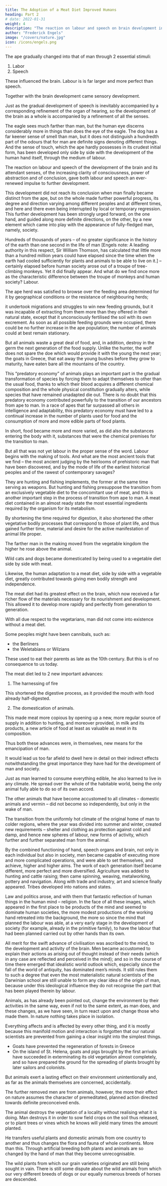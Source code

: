 ```yaml
---
title: The Adoption of a Meat Diet Improved Humans
heading: Part 2
# date: 2022-01-31
weight: 4
description: "The reaction on labour and speech on brain development increased clarity of consciousness, power of abstraction and decision"
author: "Frederick Engels"
image: "/covers/nature.jpg"
icon: /icons/engels.png
---
```



The ape gradually changed into that of man through 2 essential stimuli:

1. Labor
2. Speech


These influenced the brain. Labour is <!-- , which, for all its similarity --> is far larger and more perfect than speech. 

Together with the brain development came sensory development. <!--  of the brain went the development of its most immediate instruments – the senses.  -->

Just as the gradual development of speech is inevitably accompanied by a corresponding refinement of the organ of hearing, so the development of the brain as a whole is accompanied by a refinement of all the senses. 

The eagle sees much farther than man, but the human eye discerns considerably more in things than does the eye of the eagle. The dog has a far keener sense of smell than man, but it does not distinguish a hundredth part of the odours that for man are definite signs denoting different things. And the sense of touch, which the ape hardly possesses in its crudest initial form, has been developed only side by side with the development of the human hand itself, through the medium of labour.

The reaction on labour and speech of the development of the brain and its attendant senses, of the increasing clarity of consciousness, power of abstraction and of conclusion, gave both labour and speech an ever-renewed impulse to further development. 

This development did not reach its conclusion when man finally became distinct from the ape, but on the whole made further powerful progress, its degree and direction varying among different peoples and at different times, and here and there even being interrupted by local or temporary regression. This further development has been strongly urged forward, on the one hand, and guided along more definite directions, on the other, by a new element which came into play with the appearance of fully-fledged man, namely, society.

Hundreds of thousands of years – of no greater significance in the history of the earth than one second in the life of man [Engels note: A leading authority in this respect, Sir William Thomson, has calculated that little more than a hundred million years could have elapsed since the time when the earth had cooled sufficiently for plants and animals to be able to live on it.] – certainly elapsed before human society arose out of a troupe of tree-climbing monkeys. Yet it did finally appear. And what do we find once more as the characteristic difference between the troupe of monkeys and human society? Labour. 

The ape herd was satisfied to browse over the feeding area determined for it by geographical conditions or the resistance of neighbouring herds; 

it undertook migrations and struggles to win new feeding grounds, but it was incapable of extracting from them more than they offered in their natural state, except that it unconsciously fertilised the soil with its own excrement. As soon as all possible feeding grounds were occupied, there could be no further increase in the ape population; the number of animals could at best remain stationary. 

But all animals waste a great deal of food, and, in addition, destroy in the germ the next generation of the food supply. Unlike the hunter, the wolf does not spare the doe which would provide it with the young the next year; the goats in Greece, that eat away the young bushes before they grow to maturity, have eaten bare all the mountains of the country. 

This “predatory economy” of animals plays an important part in the gradual transformation of species by forcing them to adapt themselves to other than the usual food, thanks to which their blood acquires a different chemical composition and the whole physical constitution gradually alters, while species that have remained unadapted die out. There is no doubt that this predatory economy contributed powerfully to the transition of our ancestors from ape to man. In a race of apes that far surpassed all others in intelligence and adaptability, this predatory economy must have led to a continual increase in the number of plants used for food and the consumption of more and more edible parts of food plants. 

In short, food became more and more varied, as did also the substances entering the body with it, substances that were the chemical premises for the transition to man.

But all that was not yet labour in the proper sense of the word. Labour begins with the making of tools. And what are the most ancient tools that we find – the most ancient judging by the heirlooms of prehistoric man that have been discovered, and by the mode of life of the earliest historical peoples and of the rawest of contemporary savages? 

They are hunting and fishing implements, the former at the same time serving as weapons. But hunting and fishing presuppose the transition from an exclusively vegetable diet to the concomitant use of meat, and this is another important step in the process of transition from ape to man. A meat diet contained in an almost ready state the most essential ingredients required by the organism for its metabolism.

By shortening the time required for digestion, it also shortened the other vegetative bodily processes that correspond to those of plant life, and thus gained further time, material and desire for the active manifestation of animal life proper. 

The farther man in the making moved from the vegetable kingdom the higher he rose above the animal.

Wild cats and dogs became domesticated by being used to a vegetable diet side by side with meat.

Likewise, the human adaptation to a meat diet, side by side with a vegetable diet, greatly contributed towards giving men bodily strength and independence. 

The meat diet had its greatest effect on the brain, which now received a far richer flow of the materials necessary for its nourishment and development. This allowed it to develop more rapidly and perfectly from generation to generation. 

With all due respect to the vegetarians, man did not come into existence without a meat diet.

Some peoples might have been cannibals, such as:
- the Berliners
- the Weletabians or Wilzians

These used to eat their parents as late as the 10th century. But this is of no consequence to us today.

The meat diet led to 2 new important advances:

1. The harnessing of fire
   
This shortened the digestive process, as it provided the mouth with food already half-digested.

2. The domestication of animals.

This made meat more copious by opening up a new, more regular source of supply in addition to hunting, and moreover provided, in milk and its products, a new article of food at least as valuable as meat in its composition.

Thus both these advances were, in themselves, new means for the emancipation of man. 

It would lead us too far afield to dwell here in detail on their indirect effects notwithstanding the great importance they have had for the development of man and society.

Just as man learned to consume everything edible, he also learned to live in any climate. He spread over the whole of the habitable world, being the only animal fully able to do so of its own accord.

The other animals that have become accustomed to all climates – domestic animals and vermin – did not become so independently, but only in the wake of man.

The transition from the uniformly hot climate of the original home of man to colder regions, where the year was divided into summer and winter, created new requirements – shelter and clothing as protection against cold and damp, and hence new spheres of labour, new forms of activity, which further and further separated man from the animal.

By the combined functioning of hand, speech organs and brain, not only in each individual but also in society, men became capable of executing more and more complicated operations, and were able to set themselves, and achieve, higher and higher aims. The work of each generation itself became different, more perfect and more diversified. Agriculture was added to hunting and cattle raising; then came spinning, weaving, metalworking, pottery and navigation. Along with trade and industry, art and science finally appeared. Tribes developed into nations and states. 

Law and politics arose, and with them that fantastic reflection of human things in the human mind – religion. In the face of all these images, which appeared in the first place to be products of the mind and seemed to dominate human societies, the more modest productions of the working hand retreated into the background, the more so since the mind that planned the labour was able, at a very early stage in the development of society (for example, already in the primitive family), to have the labour that had been planned carried out by other hands than its own. 

All merit for the swift advance of civilisation was ascribed to the mind, to the development and activity of the brain. Men became accustomed to explain their actions as arising out of thought instead of their needs (which in any case are reflected and perceived in the mind); and so in the course of time there emerged that idealistic world outlook which, especially since the fall of the world of antiquity, has dominated men’s minds. It still rules them to such a degree that even the most materialistic natural scientists of the Darwinian school are still unable to form any clear idea of the origin of man, because under this ideological influence they do not recognise the part that has been played therein by labour.

Animals, as has already been pointed out, change the environment by their activities in the same way, even if not to the same extent, as man does, and these changes, as we have seen, in turn react upon and change those who made them. In nature nothing takes place in isolation. 

Everything affects and is affected by every other thing, and it is mostly because this manifold motion and interaction is forgotten that our natural scientists are prevented from gaining a clear insight into the simplest things.
- Goats have prevented the regeneration of forests in Greece 
- On the island of St. Helena, goats and pigs brought by the first arrivals have succeeded in exterminating its old vegetation almost completely, and so have prepared the ground for the spreading of plants brought by later sailors and colonists. 

But animals exert a lasting effect on their environment unintentionally and, as far as the animals themselves are concerned, accidentally. 

The further removed men are from animals, however, the more their effect on nature assumes the character of premeditated, planned action directed towards definite preconceived ends.

The animal destroys the vegetation of a locality without realising what it is doing. Man destroys it in order to sow field crops on the soil thus released, or to plant trees or vines which he knows will yield many times the amount planted. 

He transfers useful plants and domestic animals from one country to another and thus changes the flora and fauna of whole continents. More than this. Through artificial breeding both plants and animals are so changed by the hand of man that they become unrecognisable.

The wild plants from which our grain varieties originated are still being sought in vain. There is still some dispute about the wild animals from which our very different breeds of dogs or our equally numerous breeds of horses are descended.

